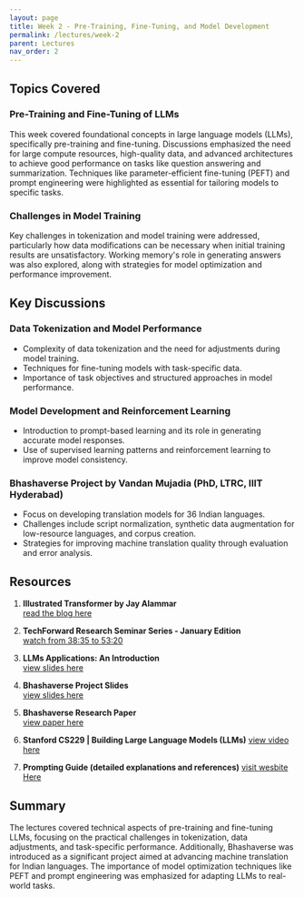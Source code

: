 ```yaml
---
layout: page
title: Week 2 - Pre-Training, Fine-Tuning, and Model Development
permalink: /lectures/week-2
parent: Lectures
nav_order: 2
---
```


## Topics Covered

### Pre-Training and Fine-Tuning of LLMs
This week covered foundational concepts in large language models (LLMs), specifically pre-training and fine-tuning. Discussions emphasized the need for large compute resources, high-quality data, and advanced architectures to achieve good performance on tasks like question answering and summarization. Techniques like parameter-efficient fine-tuning (PEFT) and prompt engineering were highlighted as essential for tailoring models to specific tasks.

### Challenges in Model Training
Key challenges in tokenization and model training were addressed, particularly how data modifications can be necessary when initial training results are unsatisfactory. Working memory's role in generating answers was also explored, along with strategies for model optimization and performance improvement.

## Key Discussions

### Data Tokenization and Model Performance
- Complexity of data tokenization and the need for adjustments during model training.
- Techniques for fine-tuning models with task-specific data.
- Importance of task objectives and structured approaches in model performance.

### Model Development and Reinforcement Learning
- Introduction to prompt-based learning and its role in generating accurate model responses.
- Use of supervised learning patterns and reinforcement learning to improve model consistency.

### Bhashaverse Project by Vandan Mujadia (PhD, LTRC, IIIT Hyderabad)
- Focus on developing translation models for 36 Indian languages.
- Challenges include script normalization, synthetic data augmentation for low-resource languages, and corpus creation.
- Strategies for improving machine translation quality through evaluation and error analysis.

## Resources

1. **Illustrated Transformer by Jay Alammar**  
   [read the blog here](https://jalammar.github.io/illustrated-transformer/)

2. **TechForward Research Seminar Series - January Edition**  
   [watch from 38:35 to 53:20](https://www.youtube.com/watch?v=gWOK7H0f_mg)

3. **LLMs Applications: An Introduction**  
   [view slides here](https://github.com/ApplicationsOfLanguageModels/course-website-S2025/blob/main/assets/%20slides/2025-01-06.pdf)

4. **Bhashaverse Project Slides**  
   [view slides here](https://github.com/ApplicationsOfLanguageModels/course-website-S2025/blob/main/assets/%20slides/Bhashaverse.pdf)

5. **Bhashaverse Research Paper**  
    [view paper here](https://arxiv.org/pdf/2412.04351)

6. **Stanford CS229 | Building Large Language Models (LLMs)**
    [view video here](https://www.youtube.com/watch?v=9vM4p9NN0Ts)

7. **Prompting Guide (detailed explanations and references)**
    [visit wesbite Here](https://www.youtube.com/watch?v=9vM4p9NN0Ts)

## Summary
The lectures covered technical aspects of pre-training and fine-tuning LLMs, focusing on the practical challenges in tokenization, data adjustments, and task-specific performance. Additionally, Bhashaverse was introduced as a significant project aimed at advancing machine translation for Indian languages. The importance of model optimization techniques like PEFT and prompt engineering was emphasized for adapting LLMs to real-world tasks.
